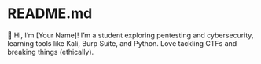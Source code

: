 # README.md
👋 Hi, I’m [Your Name]!  I’m a student exploring pentesting and cybersecurity, learning tools like Kali, Burp Suite, and Python. Love tackling CTFs and breaking things (ethically).
